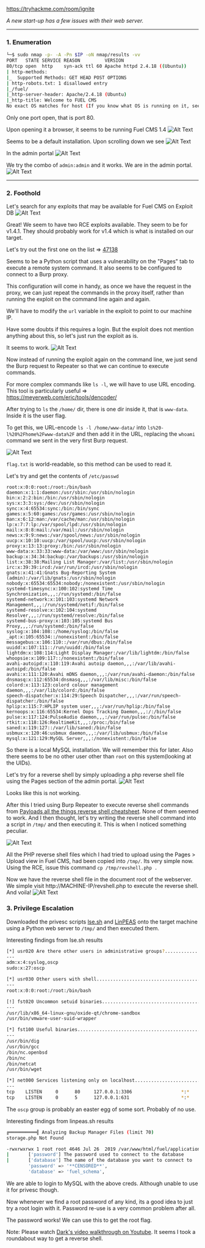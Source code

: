 https://tryhackme.com/room/ignite

*A new start-up has a few issues with their web server.*

* * *

### 1.  Enumeration

```bash
└─$ sudo nmap -p- -A -Pn $IP -oN nmap/results -vv
PORT   STATE SERVICE REASON         VERSION
80/tcp open  http    syn-ack ttl 60 Apache httpd 2.4.18 ((Ubuntu))
| http-methods:        
|_  Supported Methods: GET HEAD POST OPTIONS
| http-robots.txt: 1 disallowed entry 
|_/fuel/               
|_http-server-header: Apache/2.4.18 (Ubuntu)
|_http-title: Welcome to FUEL CMS    
No exact OS matches for host (If you know what OS is running on it, see https://nmap.org/submit/ ).
```

Only one port open, that is port 80.

Upon opening it a browser, it seems to be running Fuel CMS 1.4
![Alt Text](https://dev-to-uploads.s3.amazonaws.com/uploads/articles/y568p1x4pg1y514gy833.png)

Seems to be a default installation. Upon scrolling down we see
![Alt Text](https://dev-to-uploads.s3.amazonaws.com/uploads/articles/skmjhgtlekqcg10a4rz8.png)

In the admin portal
![Alt Text](https://dev-to-uploads.s3.amazonaws.com/uploads/articles/t5tmoyu8exvin4qmrdqw.png)

We try the combo of `admin:admin` and it works. We are in the admin portal.
![Alt Text](https://dev-to-uploads.s3.amazonaws.com/uploads/articles/ndhjxap6qrzn29xibjk2.png)

----

### 2. Foothold

Let's search for any exploits that may be available for Fuel CMS on Exploit DB
![Alt Text](https://dev-to-uploads.s3.amazonaws.com/uploads/articles/j1lseesseqhv7756zp8e.png)

Great! We seem to have two RCE exploits available. They seem to be for v1.4.1. They should probably work for v1.4 which is what is installed on our target.

Let's try out the first one on the list => [47138](https://www.exploit-db.com/exploits/47138)

Seems to be a Python script that uses a vulnerability on the "Pages" tab to execute a remote system command. It also seems to be configured to connect to a Burp proxy.

This configuration will come in handy, as once we have the request in the proxy, we can just repeat the commands in the proxy itself, rather than running the exploit on the command line again and again.

We'll have to modify the `url` variable in the exploit to point to our machine IP.

Have some doubts if this requires a login. But the exploit does not mention anything about this, so let's just run the exploit as is.

It seems to work.
![Alt Text](https://dev-to-uploads.s3.amazonaws.com/uploads/articles/vhre0ldnkwmr2hr8t2y6.png)

Now instead of running the exploit again on the command line, we just send the Burp request to Repeater so that we can continue to execute commands.

For more complex commands like `ls -l`, we will have to use URL encoding. This tool is particularly useful => https://meyerweb.com/eric/tools/dencoder/

After trying to `ls` the `/home/` dir, there is one dir inside it, that is `www-data`. Inside it is the user flag.

To get this, we URL-encode `ls -l /home/www-data/` into `ls%20-l%20%2Fhome%2Fwww-data%2F` and then add it in the URL, replacing the `whoami` command we sent in the very first Burp request.

![Alt Text](https://dev-to-uploads.s3.amazonaws.com/uploads/articles/mcmpj9gwyb7tdqra4p0l.png)

`flag.txt` is world-readable, so this method can be used to read it.

Let's try and get the contents of `/etc/passwd`

```
root:x:0:0:root:/root:/bin/bash
daemon:x:1:1:daemon:/usr/sbin:/usr/sbin/nologin
bin:x:2:2:bin:/bin:/usr/sbin/nologin
sys:x:3:3:sys:/dev:/usr/sbin/nologin
sync:x:4:65534:sync:/bin:/bin/sync
games:x:5:60:games:/usr/games:/usr/sbin/nologin
man:x:6:12:man:/var/cache/man:/usr/sbin/nologin
lp:x:7:7:lp:/var/spool/lpd:/usr/sbin/nologin
mail:x:8:8:mail:/var/mail:/usr/sbin/nologin
news:x:9:9:news:/var/spool/news:/usr/sbin/nologin
uucp:x:10:10:uucp:/var/spool/uucp:/usr/sbin/nologin
proxy:x:13:13:proxy:/bin:/usr/sbin/nologin
www-data:x:33:33:www-data:/var/www:/usr/sbin/nologin
backup:x:34:34:backup:/var/backups:/usr/sbin/nologin
list:x:38:38:Mailing List Manager:/var/list:/usr/sbin/nologin
irc:x:39:39:ircd:/var/run/ircd:/usr/sbin/nologin
gnats:x:41:41:Gnats Bug-Reporting System (admin):/var/lib/gnats:/usr/sbin/nologin
nobody:x:65534:65534:nobody:/nonexistent:/usr/sbin/nologin
systemd-timesync:x:100:102:systemd Time Synchronization,,,:/run/systemd:/bin/false
systemd-network:x:101:103:systemd Network Management,,,:/run/systemd/netif:/bin/false
systemd-resolve:x:102:104:systemd Resolver,,,:/run/systemd/resolve:/bin/false
systemd-bus-proxy:x:103:105:systemd Bus Proxy,,,:/run/systemd:/bin/false
syslog:x:104:108::/home/syslog:/bin/false
_apt:x:105:65534::/nonexistent:/bin/false
messagebus:x:106:110::/var/run/dbus:/bin/false
uuidd:x:107:111::/run/uuidd:/bin/false
lightdm:x:108:114:Light Display Manager:/var/lib/lightdm:/bin/false
whoopsie:x:109:117::/nonexistent:/bin/false
avahi-autoipd:x:110:119:Avahi autoip daemon,,,:/var/lib/avahi-autoipd:/bin/false
avahi:x:111:120:Avahi mDNS daemon,,,:/var/run/avahi-daemon:/bin/false
dnsmasq:x:112:65534:dnsmasq,,,:/var/lib/misc:/bin/false
colord:x:113:123:colord colour management daemon,,,:/var/lib/colord:/bin/false
speech-dispatcher:x:114:29:Speech Dispatcher,,,:/var/run/speech-dispatcher:/bin/false
hplip:x:115:7:HPLIP system user,,,:/var/run/hplip:/bin/false
kernoops:x:116:65534:Kernel Oops Tracking Daemon,,,:/:/bin/false
pulse:x:117:124:PulseAudio daemon,,,:/var/run/pulse:/bin/false
rtkit:x:118:126:RealtimeKit,,,:/proc:/bin/false
saned:x:119:127::/var/lib/saned:/bin/false
usbmux:x:120:46:usbmux daemon,,,:/var/lib/usbmux:/bin/false
mysql:x:121:129:MySQL Server,,,:/nonexistent:/bin/false
```

So there is a local MySQL installation. We will remember this for later. Also there seems to be no other user other than `root` on this system(looking at the UIDs).

Let's try for a reverse shell by simply uploading a php reverse shell file using the Pages section of the admin portal.
![Alt Text](https://dev-to-uploads.s3.amazonaws.com/uploads/articles/hkf5rlmxfrwusworum68.png)

Looks like this is not working.

After this I tried using Burp Repeater to execute reverse shell commands from [Payloads all the things reverse shell cheatsheet](https://github.com/swisskyrepo/PayloadsAllTheThings/blob/master/Methodology%20and%20Resources/Reverse%20Shell%20Cheatsheet.md). None of them seemed to work. And I then thought, let's try writing the reverse shell command into a script in `/tmp/` and then executing it. This is when I noticed something peculiar.

![Alt Text](https://dev-to-uploads.s3.amazonaws.com/uploads/articles/p3trhm8z1tctdj4qf8r1.png)

All the PHP reverse shell files which I had tried to upload using the Pages > Upload view in Fuel CMS, had been copied into `/tmp/`. Its very simple now. Using the RCE, issue this command `cp /tmp/revshell.php .`

Now we have the reverse shell file in the document root of the webserver. We simple visit http://MACHINE-IP/revshell.php to execute the reverse shell. And voila!
![Alt Text](https://dev-to-uploads.s3.amazonaws.com/uploads/articles/tonie8mylyymmm9cenq3.png)

### 3. Privilege Escalation

Downloaded the privesc scripts [lse.sh](https://github.com/diego-treitos/linux-smart-enumeration/blob/master/lse.sh) and [LinPEAS](https://github.com/carlospolop/PEASS-ng/blob/master/linPEAS/linpeas.sh) onto the target machine using a Python web server to `/tmp/` and then executed them.

Interesting findings from lse.sh results
```bash
[*] usr020 Are there other users in administrative groups?................. yes!
---
adm:x:4:syslog,oscp
sudo:x:27:oscp

[*] usr030 Other users with shell.......................................... yes!
---
root:x:0:0:root:/root:/bin/bash

[!] fst020 Uncommon setuid binaries........................................ yes!
---
/usr/lib/x86_64-linux-gnu/oxide-qt/chrome-sandbox
/usr/bin/vmware-user-suid-wrapper

[*] fst100 Useful binaries................................................. yes!
---
/usr/bin/dig
/usr/bin/gcc
/bin/nc.openbsd
/bin/nc
/bin/netcat
/usr/bin/wget

[*] net000 Services listening only on localhost............................ yes!
---
tcp    LISTEN     0      80     127.0.0.1:3306                  *:*                  
tcp    LISTEN     0      5      127.0.0.1:631                   *:*

```

The `oscp` group is probably an easter egg of some sort. Probably of no use.

Interesting findings from linpeas.sh results
```bash
╔══════════╣ Analyzing Backup Manager Files (limit 70)
storage.php Not Found

-rwxrwxrwx 1 root root 4646 Jul 26  2019 /var/www/html/fuel/application/config/database.php
|       ['password'] The password used to connect to the database
|       ['database'] The name of the database you want to connect to
        'password' => '**CENSORED**',
        'database' => 'fuel_schema',
```

We are able to login to MySQL with the above creds. Although unable to use it for privesc though.

Now whenever we find a root password of any kind, its a good idea to just try a root login with it. Password re-use is a very common problem after all.

The password works! We can use this to get the root flag.

Note: Please watch [Dark's video walkthrough on Youtube](https://www.youtube.com/watch?v=f0lDZEBa3_I). It seems I took a roundabout way to get a reverse shell.
